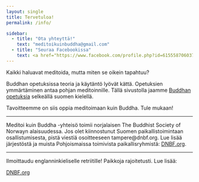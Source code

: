 ```yaml
---
layout: single
title: Tervetuloa!
permalink: /info/

sidebar:
  - title: "Ota yhteyttä!"
    text: "meditoikuinbuddha@gmail.com"
  - title: "Seuraa Facebookissa"
    text: <a href="https://www.facebook.com/profile.php?id=61555870603768">Meditoi kuin Buddha</a>
---
```

Kaikki haluavat meditoida, mutta miten se oikein tapahtuu?

Buddhan opetuksissa teoria ja käytäntö lyövät kättä. Opetuksien ymmärtäminen antaa pohjan meditoinnille. Tällä sivustolla jaamme <a href="https://meditoikuinbuddha.github.io/blog/kukabuddhaoli">Buddhan opetuksia</a> selkeällä suomen kielellä.

Tavoitteemme on siis oppia meditoimaan kuin Buddha. Tule mukaan!

<hr>
Meditoi kuin Buddha -yhteisö toimii norjalaisen The Buddhist Society of Norwayn alaisuudessa. Jos olet kiinnostunut Suomen paikallistoimintaan osallistumisesta, pistä viestiä osoitteeseen tampere@dnbf.org. Lue lisää järjestöstä ja muista Pohjoismaissa toimivista paikallisryhmistä: <a href="https://www.dnbf.org">DNBF.org</a>.

<hr>

Ilmoittaudu englanninkieliselle retriitille! Paikkoja rajoitetusti. Lue lisää:

<a href="https://dnbf.org/kreivila/index.html#slide1">DNBF.org</a>







